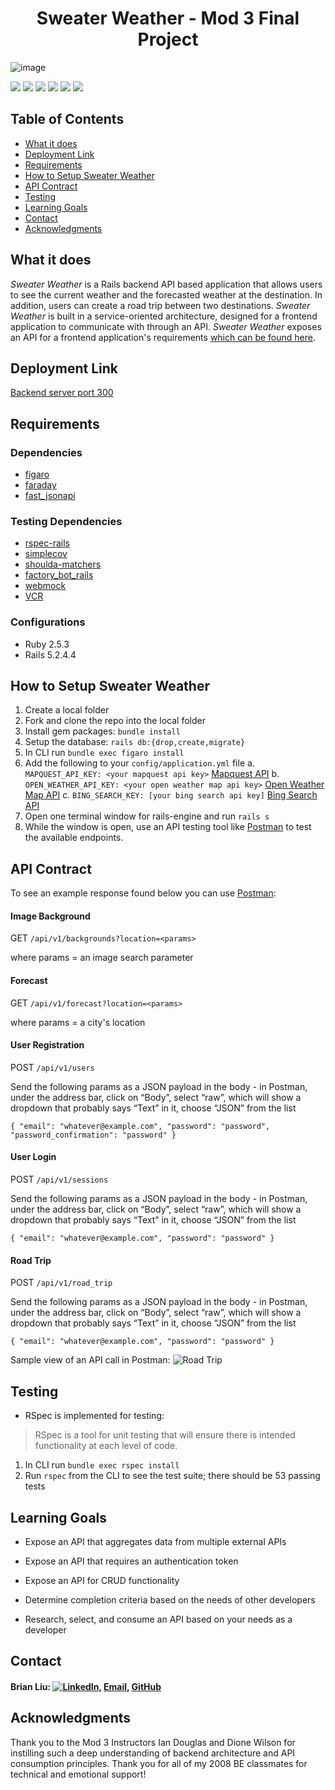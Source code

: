 # <div align="center"> Sweater Weather - Mod 3 Final Project
![image](https://www.creativefabrica.com/wp-content/uploads/2019/05/Sweater-icon-by-hellopixelzstudio.png)
<!-- Shields -->
![](https://img.shields.io/badge/Rails-5.2.4-red)
![](https://img.shields.io/badge/Ruby-2.5.3-orange)
![](https://img.shields.io/badge/figaro-1.2.0-blue)
![](https://img.shields.io/badge/faraday-1.3.0-blue)
![](https://img.shields.io/badge/fast_jsonapi-nlm-blue)
![](https://img.shields.io/badge/tests-pass!-success)

## Table of Contents
  - [What it does](#what-it-does)
  - [Deployment Link](#deployment-link)
  - [Requirements](#requirements)
  - [How to Setup Sweater Weather](#how-to-setup-sweater-weather)
  - [API Contract](#api-contract)
  - [Testing](#testing)
  - [Learning Goals](#learning-goals)
  - [Contact](#contact)
  - [Acknowledgments](#acknowledgments)

## What it does

*Sweater Weather* is a Rails backend API based application that allows users to see the current weather and the forecasted weather at the destination. In addition, users can create a road trip between two destinations. *Sweater Weather* is built in a service-oriented architecture, designed for a frontend application to communicate with through an API. *Sweater Weather* exposes an API for a frontend application's requirements [which can be found here](https://backend.turing.io/module3/projects/sweater_weather/requirements).

## Deployment Link

[Backend server port 300](http://localhost:3000/)

## Requirements

 ### Dependencies
  * [figaro](https://github.com/laserlemon/figaro)
  * [faraday](https://github.com/lostisland/faraday)
  * [fast_jsonapi](https://github.com/Netflix/fast_jsonapi)
 ### Testing Dependencies
  * [rspec-rails](https://github.com/rspec/rspec-rails)
  * [simplecov](https://github.com/simplecov-ruby/simplecov)
  * [shoulda-matchers](https://github.com/thoughtbot/shoulda-matchers)
  * [factory_bot_rails](https://github.com/thoughtbot/factory_bot)
  * [webmock](https://github.com/bblimke/webmock)
  * [VCR](https://github.com/vcr/vcr)
 ### Configurations
  * Ruby 2.5.3
  * Rails 5.2.4.4

## How to Setup Sweater Weather

1. Create a local folder
2. Fork and clone the repo into the local folder
3. Install gem packages: `bundle install`
4. Setup the database: `rails db:{drop,create,migrate}`
5. In CLI run `bundle exec figaro install`
6. Add the following to your `config/application.yml` file
  a. `MAPQUEST_API_KEY: <your mapquest api key>` [Mapquest API](https://developer.mapquest.com/documentation/)
  b. `OPEN_WEATHER_API_KEY: <your open weather map api key>` [Open Weather Map API](https://openweathermap.org/api/one-call-api)
  c. `BING_SEARCH_KEY: [your bing search api key]` [Bing Search API](https://www.microsoft.com/en-us/bing/apis/pricing)
7. Open one terminal window for rails-engine and run `rails s`
8. While the window is open, use an API testing tool like [Postman](https://www.postman.com/downloads/) to test the available endpoints.

## API Contract

To see an example response found below you can use [Postman](https://www.postman.com/downloads/):

#### Image Background

GET `/api/v1/backgrounds?location=<params>`

where params = an image search parameter

#### Forecast

GET `/api/v1/forecast?location=<params>`

where params = a city's location

#### User Registration

POST `/api/v1/users`

Send the following params as a JSON payload in the body - in Postman, under the address bar, click on “Body”, select “raw”, which will show a dropdown that probably says “Text” in it, choose “JSON” from the list

`{
  "email": "whatever@example.com",
  "password": "password",
  "password_confirmation": "password"
}`

#### User Login

POST `/api/v1/sessions`

Send the following params as a JSON payload in the body - in Postman, under the address bar, click on “Body”, select “raw”, which will show a dropdown that probably says “Text” in it, choose “JSON” from the list

`{
  "email": "whatever@example.com",
  "password": "password"
}`

#### Road Trip

POST `/api/v1/road_trip`

Send the following params as a JSON payload in the body - in Postman, under the address bar, click on “Body”, select “raw”, which will show a dropdown that probably says “Text” in it, choose “JSON” from the list

`{
  "email": "whatever@example.com",
  "password": "password"
}`

Sample view of an API call in Postman:
![Road Trip](https://user-images.githubusercontent.com/67594471/105152199-1b1e6a00-5ac4-11eb-8d1a-c781ebec68ad.png)

## Testing

* RSpec is implemented for testing:

> RSpec is a tool for unit testing that will ensure there is intended functionality at each level of code.

1. In CLI run `bundle exec rspec install`
2. Run `rspec` from the CLI to see the test suite; there should be 53 passing tests

## Learning Goals

  * Expose an API that aggregates data from multiple external APIs

  * Expose an API that requires an authentication token

  * Expose an API for CRUD functionality

  * Determine completion criteria based on the needs of other developers

  * Research, select, and consume an API based on your needs as a developer

## Contact

#### Brian Liu: [![LinkedIn][linkedin-shield]](https://www.linkedin.com/in/brian-liu-8356287b/), [Email](mailto:brian.b.liu@gmail.com), [GitHub](https://github.com/badgerbreezy)

## Acknowledgments

Thank you to the Mod 3 Instructors Ian Douglas and Dione Wilson for instilling such a deep understanding of backend architecture and API consumption principles. Thank you for all of my 2008 BE classmates for technical and emotional support!

<!-- MARKDOWN LINKS -->
[linkedin-shield]: https://img.shields.io/badge/-LinkedIn-black.svg?style=flat-square&logo=linkedin&colorB=555

